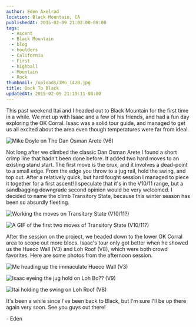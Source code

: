 ```yaml
---
author: Eden Axelrad
location: Black Mountain, CA
publishedAt: 2015-02-09 21:02:00-08:00
tags:
  - Ascent
  - Black Mountain
  - blog
  - boulders
  - California
  - First
  - highball
  - Mountain
  - Rock
thumbnail: /uploads/IMG_1420.jpg
title: Back To Black
updatedAt: 2015-02-09 21:19:11-08:00
---
```


This past weekend Itai and I headed out to Black Mountain for the first time in a while. We met up with Isaac and a few of his friends, and had a fun day exploring the OK Corral. Isaac was a solid tour guide, and managed to get us all excited about the area even though temperatures were far from ideal.

![Mike Doyle on The Dan Osman Arete (V6)](/uploads/IMG_1420.jpg)

Not long after we climbed the classic Dan Osman Arete I found a short crimp line that hadn't been done before. It added two hard moves to an existing stand start. The first move is the crux, and it involves a dead-point to a small edge. From the edge you throw to a jug rail, hold the swing, and top out. After a relatively quick, but hard fought session I managed to piece it together for a first ascent! I speculate that it's in the V10/11 range, but a ~~sandbagging downgrade~~ second opinion would be very welcomed. I decided to name the climb Transitory State, because this winter season has been so absurdly fleeting.

![Working the moves on Transitory State (V10/11?)](/uploads/IMG_1430.jpg)

![A GIF of the first two moves of Transitory State (V10/11?)](/uploads/output_zxN2Yr.gif)

After the session on the project, we headed down to the lower OK Corral area to scope out more blocs. Isaac's tour only got better when he showed us the Hueco Wall (V3) and Loh Roof (V8), which were both crowd favorites. Here are some photos from the afternoon session.

![Me heading up the immaculate Hueco Wall (V3)](/uploads/IMG_1447.jpg)

![Isaac eyeing the jug hold on Loh Bo?? (V9)](/uploads/IMG_1476.jpg)

![Itai holding the swing on Loh Roof (V8)](/uploads/IMG_5312.JPG)

It's been a while since I've been back to Black, but I'm sure I'll be up there again very soon. See you guys out there!

\- Eden
